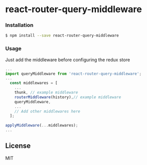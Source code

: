# react-router-query-middleware

### Installation

```sh
$ npm install --save react-router-query-middleware
```
### Usage
Just add the middleware before configuring the redux store
```js
...
import queryMiddleware from 'react-router-query-middleware';
...
  const middlewares = [
    ...
    thunk, // example middleware
    routerMiddleware(history),// example middleware
    queryMiddleware,
    ...
    // Add other middlewares here
  ];
  
applyMiddleware(...middlewares);
...
```
License
----

MIT
